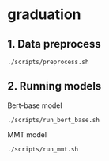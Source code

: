 # graduation

## 1. Data preprocess
```shell
./scripts/preprocess.sh
```

## 2. Running models
Bert-base model
```shell
./scripts/run_bert_base.sh
```
MMT model
```shell
./scripts/run_mmt.sh
```
